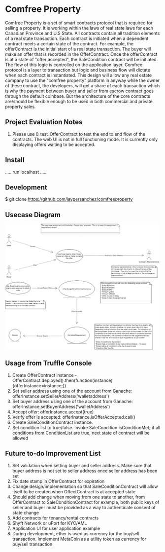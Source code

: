 # Comfree Property

Comfree Property is a set of smart contracts protocol that is required for selling a property.  It is working within the laws of real state laws for each Canadian Province and U.S State.  All contracts contain all tradition elements of a real state transaction.  Each contract is initiated when a dependent contract meets a certain state of the contract.  For example, the offerContract is the initial start of a real state transaction.  The buyer will make an offer that is recorded in the OfferContract.  Once the offerContract is at a state of "offer accepted", the SaleCondition contract will be initiated.  The flow of this logic is controlled on the application layer.  Comfree protocol is a layer to transaction but logic and business flow will dictate when each contract is instantiated.  This design will allow any real estate company to use the "comfree property" platform in anyway while the owner of these contract, the developers, will get a share of each transaction which is why the payment between buyer and seller from escrow contract goes through the default coinbase.  But the architecture of the core contracts are/should be flexible enough to be used in both commercial and private property sales.

## Project Evaluation Notes
1. Please use 0_test_OfferContract to test the end to end flow of the contracts.  The web UI is not in full functioning mode.  It is currently only displaying offers waiting to be accepted.
 

## Install
.....
run localhost
.....

## Development 
$ git clone https://github.com/jaypersanchez/comfreeproperty

## Usecase Diagram

<img src="./ConsensysBootcampFinalProject.png" width="500">


## Usage from Truffle Console
1. Create OfferContract instance - OfferContract.deployed().then(function(instance){offerInstance=instance;})
2. Set seller address using one of the account from Ganache: offerInstance.setSellerAddress('walletaddress')
3. Set buyer address using one of the account from Ganache: offerInstance.setBuyerAddress('walletAddress')
4. Accept offer: offerInstance.accept(true)
5. Verify offer is accepted: offerInstance.isOfferAccepted.call()
6. Create SaleConditionContract instance.  
7. Set condition list to true/false.  Invoke SaleCondition.isConditionMet; if all conditions from ConditionList are true, next state of contract will be allowed

## Future to-do Improvement List
1. Set validation when setting buyer and seller address.  Make sure that buyer address is not set to seller address once seller address has     been set
2. Fix date stamp in OfferContract for expiration
3. Change design/implementation so that SaleConditionContract will allow itself to be created
when OffectContract is at accepted state
4. Should add change when moving from one state to another, from OfferContract to SaleConditionContract for example, both public keys of seller and buyer must be provided as a way to authenticate consent of state change
5. Add contracts for tenancy/rental contracts
6. Shyft Network or uPort for KYC/AML
7. Application UI for user application example
8. During development, ether is used as currency for the buy/sell transaction.  Implement MetaCoin as a utility 
token as currency for buy/sell transaction

